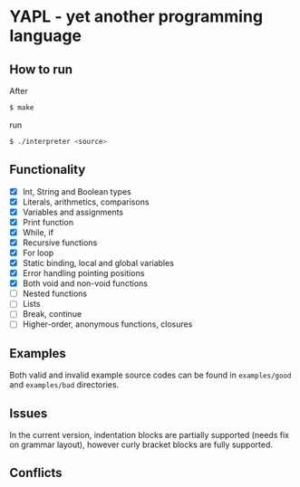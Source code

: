 # YAPL - yet another programming language

## How to run
After 
```bash
$ make
``` 

run 
```bash
$ ./interpreter <source>
```

## Functionality

- [x] Int, String and Boolean types
- [x] Literals, arithmetics, comparisons
- [x] Variables and assignments
- [x] Print function
- [x] While, if
- [x] Recursive functions
- [x] For loop
- [x] Static binding, local and global variables
- [x] Error handling pointing positions
- [x] Both void and non-void functions
- [ ] Nested functions
- [ ] Lists
- [ ] Break, continue
- [ ] Higher-order, anonymous functions, closures

## Examples
Both valid and invalid example source codes can be found in `examples/good` and `examples/bad` directories.

## Issues
In the current version, indentation blocks are partially supported (needs fix on grammar layout), however curly bracket blocks are fully supported.  

## Conflicts